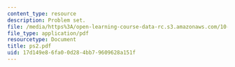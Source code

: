 ```yaml
---
content_type: resource
description: Problem set.
file: /media/https%3A/open-learning-course-data-rc.s3.amazonaws.com/10-675j-computational-quantum-mechanics-of-molecular-and-extended-systems-fall-2004/17d149e86fa00d284bb79609628a151f_ps2.pdf
file_type: application/pdf
resourcetype: Document
title: ps2.pdf
uid: 17d149e8-6fa0-0d28-4bb7-9609628a151f
---
```

